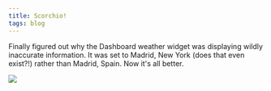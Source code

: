 ```yaml
---
title: Scorchio!
tags: blog
---
```


Finally figured out why the Dashboard weather widget was displaying wildly inaccurate information. It was set to Madrid, New York (does that even exist?!) rather than Madrid, Spain. Now it's all better.

![](/system/images/legacy/scorchio.png)
